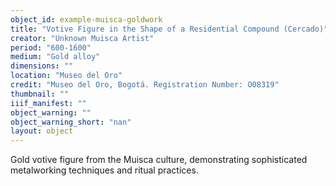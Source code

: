 ```yaml
---
object_id: example-muisca-goldwork
title: "Votive Figure in the Shape of a Residential Compound (Cercado)"
creator: "Unknown Muisca Artist"
period: "600-1600"
medium: "Gold alloy"
dimensions: ""
location: "Museo del Oro"
credit: "Museo del Oro, Bogotá. Registration Number: O08319"
thumbnail: ""
iiif_manifest: ""
object_warning: ""
object_warning_short: "nan"
layout: object
---
```


Gold votive figure from the Muisca culture, demonstrating sophisticated metalworking techniques and ritual practices.
